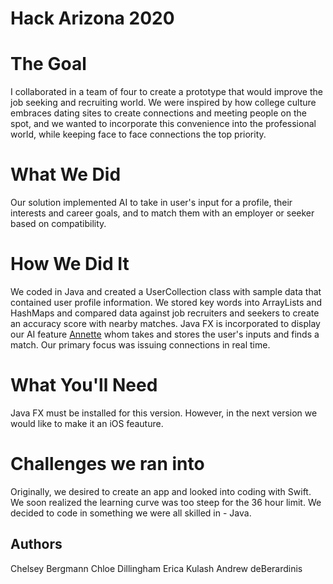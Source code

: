 # Hack Arizona 2020

# The Goal
I collaborated in a team of four to create a prototype that would improve the job seeking and recruiting world.
We were inspired by how college culture embraces dating sites to create connections and meeting people on the spot, and we wanted to incorporate this convenience into the professional world, while keeping face to face connections the top priority.

# What We Did
Our solution implemented AI to take in user's input for a profile, their interests and career goals, and to match them with an employer or seeker based on compatibility.

# How We Did It
We coded in Java and created a UserCollection class with sample data that contained user profile information. We stored key words into ArrayLists and HashMaps and compared data against job recruiters and seekers to create an accuracy score with nearby matches. Java FX is incorporated to display our AI feature [Annette](https://github.com/chelseybergmann/Hack-Arizona-2020/blob/master/Annette.png) whom takes and stores the user's inputs and finds a match. Our primary focus was issuing connections in real time.

# What You'll Need
Java FX must be installed for this version.  However, in the next version we would like to make it an iOS feauture. 

# Challenges we ran into
Originally, we desired to create an app and looked into coding with Swift. We soon realized the learning curve was too steep for the 36 hour limit.  We decided to code in something we were all skilled in - Java.

## Authors
Chelsey Bergmann
Chloe Dillingham
Erica Kulash
Andrew deBerardinis
